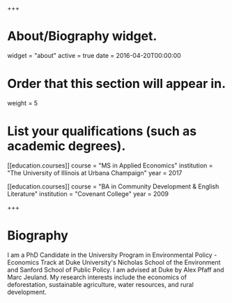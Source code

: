 +++
# About/Biography widget.
widget = "about"
active = true
date = 2016-04-20T00:00:00

# Order that this section will appear in.
weight = 5

# List your qualifications (such as academic degrees).

[[education.courses]]
  course = "MS in Applied Economics"
  institution = "The University of Illinois at Urbana Champaign"
  year = 2017

[[education.courses]]
  course = "BA in Community Development & English Literature"
  institution = "Covenant College"
  year = 2009
 
+++

# Biography

I am a PhD Candidate in the University Program in Environmental Policy - Economics Track at Duke University's Nicholas School of the Environment and Sanford School of Public Policy. I am advised at Duke by Alex Pfaff and Marc Jeuland. My research interests include the economics of deforestation, sustainable agriculture, water resources, and rural development. 

 
